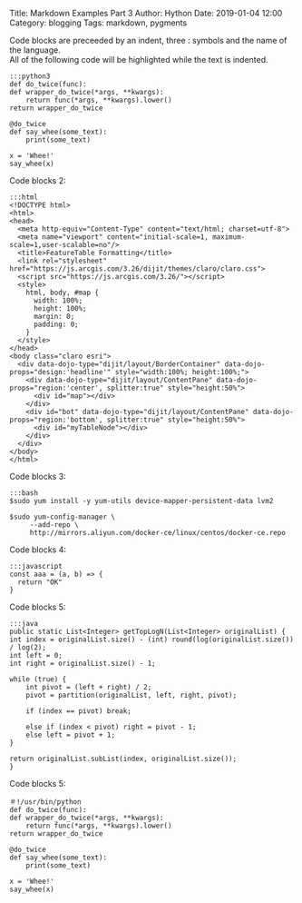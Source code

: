 Title: Markdown Examples Part 3
Author: Hython
Date: 2019-01-04 12:00
Category: blogging
Tags: markdown, pygments

Code blocks are preceeded by an indent, three : symbols and the name of the language.  
All of the following code will be highlighted while the text is indented.

    :::python3
    def do_twice(func):
    def wrapper_do_twice(*args, **kwargs):
        return func(*args, **kwargs).lower()
    return wrapper_do_twice

    @do_twice
    def say_whee(some_text):
        print(some_text)

    x = 'Whee!'
    say_whee(x)

Code blocks 2:

    :::html
    <!DOCTYPE html>
    <html>
    <head>
      <meta http-equiv="Content-Type" content="text/html; charset=utf-8">
      <meta name="viewport" content="initial-scale=1, maximum-scale=1,user-scalable=no"/>
      <title>FeatureTable Formatting</title>
      <link rel="stylesheet" href="https://js.arcgis.com/3.26/dijit/themes/claro/claro.css">
      <script src="https://js.arcgis.com/3.26/"></script>
      <style>
        html, body, #map {
          width: 100%;
          height: 100%;
          margin: 0;
          padding: 0;
        }
      </style>
    </head>
    <body class="claro esri">
      <div data-dojo-type="dijit/layout/BorderContainer" data-dojo-props="design:'headline'" style="width:100%; height:100%;">
        <div data-dojo-type="dijit/layout/ContentPane" data-dojo-props="region:'center', splitter:true" style="height:50%">
          <div id="map"></div>
        </div>
        <div id="bot" data-dojo-type="dijit/layout/ContentPane" data-dojo-props="region:'bottom', splitter:true" style="height:50%">
          <div id="myTableNode"></div>
        </div>
      </div>
    </body>
    </html>

Code blocks 3:

    :::bash
    $sudo yum install -y yum-utils device-mapper-persistent-data lvm2

    $sudo yum-config-manager \
         --add-repo \
         http://mirrors.aliyun.com/docker-ce/linux/centos/docker-ce.repo
    
Code blocks 4:

    :::javascript
    const aaa = (a, b) => {
      return "OK"
    }
    
Code blocks 5:

    :::java
    public static List<Integer> getTopLogN(List<Integer> originalList) {
    int index = originalList.size() - (int) round(log(originalList.size()) / log(2);
    int left = 0;
    int right = originalList.size() - 1;
    
    while (true) {
        int pivot = (left + right) / 2;
        pivot = partition(originalList, left, right, pivot);
        
        if (index == pivot) break;
        
        else if (index < pivot) right = pivot - 1;
        else left = pivot + 1;
    }

    return originalList.subList(index, originalList.size());
    }

Code blocks 5:

    ＃!/usr/bin/python
    def do_twice(func):
    def wrapper_do_twice(*args, **kwargs):
        return func(*args, **kwargs).lower()
    return wrapper_do_twice

    @do_twice
    def say_whee(some_text):
        print(some_text)

    x = 'Whee!'
    say_whee(x)
